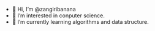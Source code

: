 - 👋 Hi, I’m @zangiribanana
- 👀 I’m interested in conputer science.
- 🌱 I’m currently learning algorithms and data structure.
